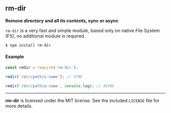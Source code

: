 ## rm-dir

**Remove directory and all its contents, sync or async**

`rm-dir` is a very fast and simple module, based only on native File System (FS), no additional module is required.

```sh
$ npm install rm-dir
```
#### Example
```js
const rmdir = require('rm-dir');

rmdir('/dir/path/s-name'); // SYNC

rmdir('/dir/path/a-name', console.log); // ASYNC
```
--------------------------------------------------------
**rm-dir** is licensed under the MIT license. See the included `LICENSE` file for more details.
